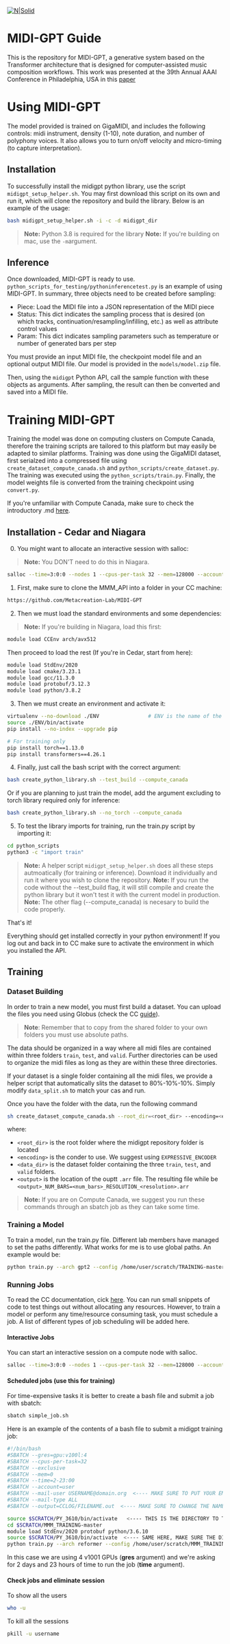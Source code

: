 [![N|Solid](https://drive.google.com/uc?export=view&id=1u4xiWN3s0PAii8zn3-qxJ7wn35tBOypY)](https://metacreation.net/category/projects/)

# MIDI-GPT Guide

This is the repository for MIDI-GPT, a generative system based on the Transformer architecture that is designed for computer-assisted music composition workflows. This work was presented at the 39th Annual AAAI Conference in Philadelphia, USA in this [paper](https://arxiv.org/abs/2501.17011)

# Using MIDI-GPT 

The model provided is trained on GigaMIDI, and includes the following controls: midi instrument, density (1-10), note duration, and number of polyphony voices. It also allows you to turn on/off velocity and micro-timing (to capture interpretation).

## Installation

To successfully install the midigpt python library, use the script ```midigpt_setup_helper.sh```. You may first download this script on its own and run it, which will clone the repository and build the library. Below is an example of the usage:

```sh
bash midigpt_setup_helper.sh -i -c -d midigpt_dir
```

>**Note:** Python 3.8 is required for the library
>**Note:** If you're building on mac, use the ```-m```argument.

## Inference

Once downloaded, MIDI-GPT is ready to use. ```python_scripts_for_testing/pythoninferencetest.py``` is an example of using MIDI-GPT. In summary, three objects need to be created before sampling:
- Piece: Load the MIDI file into a JSON representation of the MIDI piece
- Status: This dict indicates the sampling process that is desired (on which tracks, continuation/resampling/infilling, etc.) as well as attribute control values
- Param: This dict indicates sampling parameters such as temperature or number of generated bars per step

You must provide an input MIDI file, the checkpoint model file and an optional output MIDI file. Our model is provided in the ```models/model.zip``` file.

Then, using the ```midigpt``` Python API, call the sample function with these objects as arguments. After sampling, the result can then be converted and saved into a MIDI file.

# Training MIDI-GPT

Training the model was done on computing clusters on Compute Canada, therefore the training scripts are tailored to this platform but may easily be adapted to similar platforms. Training was done using the GigaMIDI dataset, first serialzed into a compressed file using ```create_dataset_compute_canada.sh``` and ```python_scripts/create_dataset.py```. The training was executed using the ```python_scripts/train.py```. Finally, the model weights file is converted from the training checkpoint using ```convert.py```.

If you're unfamiliar with Compute Canada, make sure to check the introductory .md [here]().

## Installation - Cedar and Niagara
0. You might want to allocate an interactive session with salloc:

>**Note:** You DON'T need to do this in Niagara.

```sh
salloc --time=3:0:0 --nodes 1 --cpus-per-task 32 --mem=128000 --account=user
```

1. First, make sure to clone the MMM_API into a folder in your CC machine:
```sh
https://github.com/Metacreation-Lab/MIDI-GPT
```
2. Then we must load the standard environments and some dependencies:

>**Note:** If you're building in Niagara, load this first:
```sh
module load CCEnv arch/avx512
```
Then proceed to load the rest (If you're in Cedar, start from here):
```sh
module load StdEnv/2020
module load cmake/3.23.1
module load gcc/11.3.0
module load protobuf/3.12.3
module load python/3.8.2
```
3. Then we must create an environment and activate it:
```sh
virtualenv --no-download ./ENV                # ENV is the name of the environment
source ./ENV/bin/activate
pip install --no-index --upgrade pip

# For training only
pip install torch==1.13.0
pip install transformers==4.26.1         
```
4. Finally, just call the bash script with the correct argument:
```sh
bash create_python_library.sh --test_build --compute_canada
```
Or if you are planning to just train the model, add the argument excluding to torch library required only for inference:
```sh
bash create_python_library.sh --no_torch --compute_canada
```
5. To test the library imports for training, run the train.py script by importing it:
```sh
cd python_scripts
python3 -c "import train"
```
> **Note:** A helper script ```midigpt_setup_helper.sh``` does all these steps autmoatically (for training or inference). Download it individually and run it where you wish to clone the repository.
> **Note:** If you run the code without the --test_build flag, it will still compile and create the python library but it won't test it with the current model in production.
> **Note:** The other flag (--compute_canada) is necesary to build the code properly.

That's it!

Everything should get installed correctly in your python environment! If you log out and back in to CC make sure to activate the environment in which you installed the API.

## Training

### Dataset Building

In order to train a new model, you must first build a dataset. You can upload the files you need using Globus (check the CC [guide]()).

> **Note**: Remember that to copy from the shared folder to your own folders you must use absolute paths.

The data should be organized in a way where all midi files are contained within three folders ```train```, ```test```, and ```valid```. Further directories can be used to organize the midi files as long as they are within these three directories.

If your dataset is a single folder containing all the midi files, we provide a helper script that automatically slits the dataset to 80%-10%-10%. Simply modify ```data_split.sh``` to match your cas and run.

Once you have the folder with the data, run the following command
```sh
sh create_dataset_compute_canada.sh --root_dir=<root_dir> --encoding=<encoding> --data_dir=<data_dir> --output=<output>
```
where:
- ```<root_dir>``` is the root folder where the midigpt repository folder is located
- ```<encoding>``` is the conder to use. We suggest using ```EXPRESSIVE_ENCODER```
- ```<data_dir>``` is the dataset folder containing the three ```train```, ```test```, and ```valid``` folders.
- ```<output>``` is the location of the ouptt ```.arr``` file. The resulting file while be ```<output>_NUM_BARS=<num_bars>_RESOLUTION_<resolution>.arr```
>**Note:** If you are on Compute Canada, we suggest you run these commands through an sbatch job as they can take some time.

### Training a Model

To train a model, run the train.py file. Different lab members have managed to set the paths differently. What works for me is to use global paths. An example would be:
```sh
python train.py --arch gpt2 --config /home/user/scratch/TRAINING-master/config/gpt2_tiny.json --encoding EXPRESSIVE_ENCODER --ngpu 4 --dataset /home/user/scratch/test_NUM_BARS=4_OPZ_False.arr --batch_size 32 --label DELETE_ME
```

### Running Jobs

To read the CC documentation, cick [here](https://docs.alliancecan.ca/wiki/Running_jobs). You can run small snippets of code to test things out without allocating any resources. However, to train a model or perform any time/resource consuming task, you must schedule a job. A list of different types of job scheduling will be added here.

#### Interactive Jobs
You can start an interactive session on a compute node with salloc.
```sh
salloc --time=3:0:0 --nodes 1 --cpus-per-task 32 --mem=128000 --account=user
```

#### Scheduled jobs (use this for training)
For time-expensive tasks it is better to create a bash file and submit a job with sbatch:
```sh
sbatch simple_job.sh
```

Here is an example of the contents of a bash file to submit a midigpt training job:
```sh
#!/bin/bash
#SBATCH --gres=gpu:v100l:4
#SBATCH --cpus-per-task=32
#SBATCH --exclusive
#SBATCH --mem=0
#SBATCH --time=2-23:00
#SBATCH --account=user
#SBATCH --mail-user USERNAME@domain.org  <---- MAKE SURE TO PUT YOUR EMAIL
#SBATCH --mail-type ALL
#SBATCH --output=CCLOG/FILENAME.out  <---- MAKE SURE TO CHANGE THE NAME OF THE FILE

source $SCRATCH/PY_3610/bin/activate   <---- THIS IS THE DIRECTORY TO THE ENV WHERE YOU HAVE THE midigpt_api INSTALLED
cd $SCRATCH/MMM_TRAINING-master
module load StdEnv/2020 protobuf python/3.6.10
source $SCRATCH/PY_3610/bin/activate  <---- SAME HERE, MAKE SURE THE DIRECTORY IS PLACED CORRECTLY
python train.py --arch reformer --config /home/user/scratch/MMM_TRAINING-master/config/reformer.json --encoding EXPRESSIVE_ENCODER --ngpu 4 --dataset /home/user/scratch/dataset_NUM_BARS=4.arr --batch_size 32 --label DELETE_ME
```

In this case we are using 4 v1001 GPUs (**gres** argument) and we're asking for 2 days and 23 hours of time to run the job (**time** argument).

#### Check jobs and eliminate session
To show all the users
```sh
who -u
```

To kill all the sessions
```sh
pkill -u username
```


